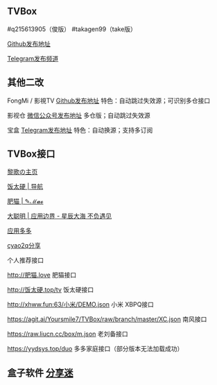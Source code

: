 ## TVBox

#q215613905（俊版）  #takagen99（take版） 

[Github发布地址](https://github.com/o0HalfLife0o/TVBoxOSC/releases)

[Telegram发布频道](https://t.me/TVBoxOSC)

## 其他二改

FongMi / 影視TV [Github发布地址](https://github.com/FongMi/TV)   特色：自动跳过失效源；可识别多仓接口

影视仓 [微信公众号发布地址](https://mp.weixin.qq.com/mp/appmsgalbum?__biz=MzkwNTQwODA0MQ==&action=getalbum&album_id=2667215782833258504&scene=173&from_msgid=2247484180&from_itemidx=2&count=3&nolastread=1#wechat_redirect)   多仓版；自动跳过失效源

宝盒 [Telegram发布地址](https://t.me/bh_tvbox)  特色：自动换源；支持多订阅

## TVBox接口

[黎歌の主页](https://www.lige.fit)

[饭太硬 | 导航](http://%E9%A5%AD%E5%A4%AA%E7%A1%AC.ml)

[肥猫 | ✎ℳ𝓪𝓸](https://肥猫.love)

[大聪明 | 应用边界 - 星辰大海 不负遇见](https://yydsys.top)

[应用多多](https://xduo.app/box/)

[cyao2q分享](https://github.com/cyao2q/files)

个人推荐接口

http://肥猫.love  肥猫接口

http://饭太硬.top/tv  饭太硬接口

http://xhww.fun:63/小米/DEMO.json  小米 XBPQ接口

https://agit.ai/Yoursmile7/TVBox/raw/branch/master/XC.json  南风接口

https://raw.liucn.cc/box/m.json  老刘备接口

https://yydsys.top/duo  多多家庭接口（部分版本无法加载成功）

## 盒子软件 [分享迷](https://www.fenxm.com)
